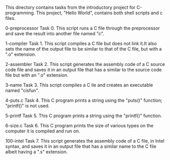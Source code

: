 This directory contains tasks from the introductory project for C-programming.
This project, "Hello World", contains both shell scripts and c files.

0-preprocessor
Task 0.
This script runs a C file through the preprocessor and save the result into another file named "c".

1-compiler
Task 1.
This script compiles a C file but does not link it.It also sets the name of the output file to be similar to that of the C file, but with a ".o" extension.

2-assembler
Task 2.
This script generates the assembly code of a C source code file and saves it in an output file that has a similar to the source code file but with an ".o" extension.

3-name
Task 3.
This script compiles a C ile and creates an executable named "cisfun".

4-puts.c
Task 4.
This C program prints a string using the "puts()" function; "printf()" is not used.

5-printf
Task 5.
This C program prints a string using the "printf()" function.

6-size.c
Task 6.
This C program prints the size of various types on the computer it is compiled and run on.

100-intel
Task 7.
This script generates the assembly code of a C file, in Intel syntax, and saves it in an output file that has a similar name to the C file albeit having a ".s" extension.
